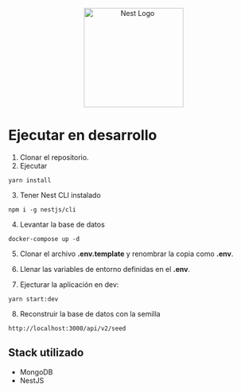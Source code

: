 <p align="center">
  <a href="http://nestjs.com/" target="blank"><img src="https://nestjs.com/img/logo-small.svg" width="200" alt="Nest Logo" /></a>
</p>

# Ejecutar en desarrollo

1. Clonar el repositorio.
2. Ejecutar

```
yarn install
```

3. Tener Nest CLI instalado

```
npm i -g nestjs/cli
```

4. Levantar la base de datos

```
docker-compose up -d
```
5. Clonar el archivo __.env.template__ y renombrar la copia como __.env__.

6. Llenar las variables de entorno definidas en el __.env__.

7. Ejecturar la aplicación en dev: 

```
yarn start:dev
```

8. Reconstruir la base de datos con la semilla

```
http://localhost:3000/api/v2/seed
```

## Stack utilizado

- MongoDB
- NestJS
